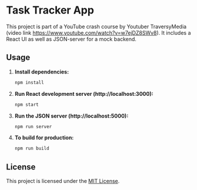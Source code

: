 # Task Tracker App

This project is part of a YouTube crash course by Youtuber TraversyMedia (video link https://www.youtube.com/watch?v=w7ejDZ8SWv8). It includes a React UI as well as JSON-server for a mock backend.

## Usage

1. **Install dependencies:**

    ```bash
    npm install
    ```

2. **Run React development server (http://localhost:3000):**

    ```bash
    npm start
    ```

3. **Run the JSON server (http://localhost:5000):**

    ```bash
    npm run server
    ```

4. **To build for production:**

    ```bash
    npm run build
    ```

## License

This project is licensed under the [MIT License](LICENSE).
